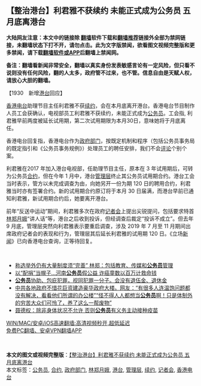  <h2>【整治港台】利君雅不获续约 未能正式成为公务员 五月底离港台</h2> <p class="notice"><b>大陆网友注意：本文中的链接除 <a href="https://github.com/bannedbook/fanqiang" >翻墙</a>软件下载和<a href="https://github.com/killgcd/justmysocks/blob/master/README.md">翻墙推荐</a>链接外全部为禁网链接，未翻墙状态下打不开，请勿点击。此为文字版禁闻，欲看图文视频完整版和更多禁闻，请下载<a href="https://github.com/bannedbook/fanqiang">翻墙软件或APP</a>后翻墙上禁闻网。</p><p>备注：翻墙看新闻非常安全，翻墙以真实身份发表敏感言论有一定风险，但只看不说则没有任何风险，翻的人太多，政府管不过来，也不管。信息自由是天赋人权，请放心大胆的翻墙。</b></p>  <div class="entry">  <p>【1930　新增<a href="https://www.bannedbook.org/bnews/tag/%E6%B8%AF%E5%8F%B0/" class="st_tag internal_tag" rel="tag" title="标签 港台 下的日志">港台</a>回应】</p> <p><a href="https://www.bannedbook.org/bnews/tag/%E9%A6%99%E6%B8%AF%E7%94%B5%E5%8F%B0/" class="st_tag internal_tag" rel="tag" title="标签 香港电台 下的日志">香港电台</a>助理节目主任利君雅不获<a href="https://www.bannedbook.org/bnews/tag/%E7%BB%AD%E7%BA%A6/" class="st_tag internal_tag" rel="tag" title="标签 续约 下的日志">续约</a>，会在本月底离开港台。香港电台节目制作人员工会获确认，电视部员工利君雅不获续约，未能正式成为<a href="https://www.bannedbook.org/bnews/tag/%e5%85%ac%e5%8a%a1%e5%91%98/" class="st_tag internal_tag" rel="tag" title="标签 公务员 下的日志">公务员</a>。工会指, 利君雅早前两度被延长试用期，第二次试用期限为本月30日，意味她将于月底离任。</p>  <p>香港电台回复指，香港电台作为<a href="https://www.bannedbook.org/bnews/tag/%E6%94%BF%E5%BA%9C%E9%83%A8%E9%97%A8/" class="st_tag internal_tag" rel="tag" title="标签 政府部门 下的日志">政府部门</a>，按既定机制和程序（包括公务员事务局的既定指引和《公务员事务规例》）处理员工的聘任安排，我们不会<span class='wp_keywordlink_affiliate'><a href="https://www.bannedbook.org/bnews/comments/" title="新闻评论" target="_blank">评论</a></span>个别个案。</p> <p>利君雅在2017 年加入港台电视部，任助理节目主任，原本在 3 年试用期后，可转为公务员<a href="https://www.bannedbook.org/bnews/tag/%E5%90%88%E7%BA%A6/" class="st_tag internal_tag" rel="tag" title="标签 合约 下的日志">合约</a>，但在今年 1 月中，港台<a href="https://www.bannedbook.org/bnews/tag/%E7%AE%A1%E7%90%86%E5%B1%82/" class="st_tag internal_tag" rel="tag" title="标签 管理层 下的日志">管理层</a>终止其公务员试用期合约。港台工会当时表示，管方以未完成调查为由，向她另开一份为期 120 日的聘用合约，利君雅当时亦有签署合约。新的试用期合约原订将于本月 30 日届满，而港台早前已通知利君雅，新试用期合约后，她要离开港台。</p>  <p>前年“反送中运动”期间，利君雅多次在政府<a href="https://www.bannedbook.org/bnews/tag/%e8%ae%b0%e8%80%85%e4%bc%9a/" class="st_tag internal_tag" rel="tag" title="标签 记者会 下的日志">记者会</a>上提出尖锐提问，包括要求特首<a href="https://www.bannedbook.org/bnews/tag/%e6%9e%97%e9%83%91%e6%9c%88%e5%a8%a5/" class="st_tag internal_tag" rel="tag" title="标签 林郑月娥 下的日志">林郑月娥</a>“讲人话”等，港台之后收到投诉，但经调查后裁定“投诉不成立”。但去年 9 月底，管理层突然向利君雅表示要重启调查，涉及 2019 年 7 月至 11 月期间出席政府记者会的表现和行为，管理层其后延长利君雅的试用期 120 日。《立场<span class='wp_keywordlink_affiliate'><a href="https://www.bannedbook.org/" title="新闻">新闻</a></span>》已向香港电台查询，正等待回复。</p> <p> </p>  <ul class='op-related-articles' title='相关阅读'> <li><a href='https://www.bannedbook.org/bnews/comments/20210502/1538127.html' target='_blank'>称选举外仍有大量制度须“完善” 林郑：包括教育、传媒和<b>公务员</b>管理</a></li> <li><a href='https://www.bannedbook.org/bnews/cbnews/20210501/1537297.html' target='_blank'>以“配捐”当幌子…河南<b>公务员</b>假公益 诈癌童数以百万计救命钱</a></li> <li><a href='https://www.bannedbook.org/bnews/taiwannews/20210501/1537154.html' target='_blank'><b>公务员</b>协助、包庇犯罪，视同犯罪一分子。会没有退伍金、退休金</a></li> <li><a href='https://www.bannedbook.org/bnews/bannedvideo/20210429/1536186.html' target='_blank'>中共各地政府不惜花巨资建造豪华政府大楼。网友：“有很多人连温饱问题都没有解决，看看他们所谓的办公楼”“怪不得人人都想当<b>公务员</b>啊！只是体制外的穷苦大众们可怜了，养了这么一帮废物”</a></li> <li><a href='https://www.bannedbook.org/bnews/comments/20210427/1534874.html' target='_blank'>聂德权：除非身体状况不允许 否则<b>公务员</b>有义务主动接种疫苗</a></li> </ul> <p class="texttj"> <a href="https://github.com/bannedbook/fanqiang/wiki/V2ray%E6%9C%BA%E5%9C%BA" target="_blank">WIN/MAC/安卓/iOS高速翻墙:高清视频秒开,超低延迟</a><br/> <a href="https://github.com/bannedbook/fanqiang/wiki/%E7%A6%81%E9%97%BB%E7%BD%91%E5%AE%89%E5%8D%93%E7%BF%BB%E5%A2%99%E6%96%B0%E9%97%BBAPP" target="_blank">免费PC翻墙、安卓VPN翻墙APP</a></p><div id="archive-pix-1" class="banner-ads"> <!-- AuctionX Display platform tag START --> <div id="26318x728x90x621x_ADSLOT1" clicktrack="%%CLICK_URL_ESC%%"></div> <!-- AuctionX Display platform tag END --> </div> <div id="archive-pix-2" class="banner-ads"> <!-- AuctionX Display platform tag START --> <div id="26315x300x250x621x_ADSLOT1" clicktrack="%%CLICK_URL_ESC%%"></div> <!-- AuctionX Display platform tag END --> </div><p> </p> <a name='sharetosocial'></a>       <div><b>本文的图文或视频完整版</b>：<a href='https://www.bannedbook.org/bnews/comments/20210503/1538842.html'>【整治港台】利君雅不获续约 未能正式成为公务员 五月底离港台</a></div>  </div><!--END ENTRY--> <div class="postfooter"> <div>本文标签：<a href="https://www.bannedbook.org/bnews/tag/%e5%85%ac%e5%8a%a1%e5%91%98/" rel="tag">公务员</a>, <a href="https://www.bannedbook.org/bnews/tag/%E5%90%88%E7%BA%A6/" rel="tag">合约</a>, <a href="https://www.bannedbook.org/bnews/tag/%E6%94%BF%E5%BA%9C%E9%83%A8%E9%97%A8/" rel="tag">政府部门</a>, <a href="https://www.bannedbook.org/bnews/tag/%e6%9e%97%e9%83%91%e6%9c%88%e5%a8%a5/" rel="tag">林郑月娥</a>, <a href="https://www.bannedbook.org/bnews/tag/%E6%B8%AF%E5%8F%B0/" rel="tag">港台</a>, <a href="https://www.bannedbook.org/bnews/tag/%E7%AE%A1%E7%90%86%E5%B1%82/" rel="tag">管理层</a>, <a href="https://www.bannedbook.org/bnews/tag/%E7%BB%AD%E7%BA%A6/" rel="tag">续约</a>, <a href="https://www.bannedbook.org/bnews/tag/%e8%ae%b0%e8%80%85%e4%bc%9a/" rel="tag">记者会</a>, <a href="https://www.bannedbook.org/bnews/tag/%E9%A6%99%E6%B8%AF%E7%94%B5%E5%8F%B0/" rel="tag">香港电台</a></div>  </div><!--END POSTFOOTER--> 